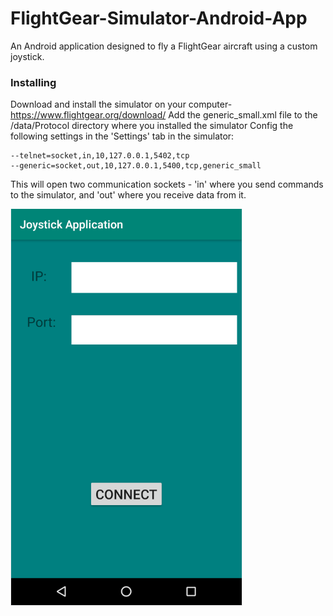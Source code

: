 # FlightGear-Simulator-Android-App
An Android application designed to fly a FlightGear aircraft using a custom joystick.

### Installing
Download and install the simulator on your computer- https://www.flightgear.org/download/
Add the generic_small.xml file to the /data/Protocol directory where you installed the simulator
Config the following settings in the 'Settings' tab in the simulator:
```
--telnet=socket,in,10,127.0.0.1,5402,tcp
--generic=socket,out,10,127.0.0.1,5400,tcp,generic_small
```
This will open two communication sockets - 'in' where you send commands to the simulator, and 'out' where you receive data from it.

![main window](https://github.com/bariudin777/FlightGear-Simulator-Android-App/blob/master/3.png)
